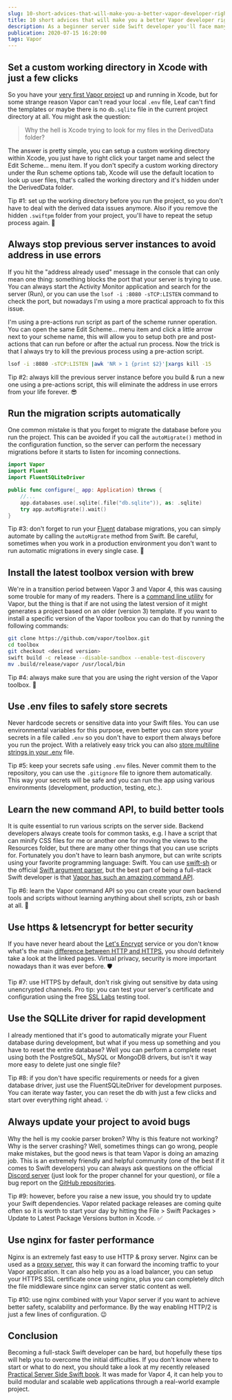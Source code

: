 ```yaml
---
slug: 10-short-advices-that-will-make-you-a-better-vapor-developer-right-away
title: 10 short advices that will make you a better Vapor developer right away
description: As a beginner server side Swift developer you'll face many obstackles. I'll show you how to avoid the most common ones.
publication: 2020-07-15 16:20:00
tags: Vapor
---
```


## Set a custom working directory in Xcode with just a few clicks

So you have your [very first Vapor project](https://theswiftdev.com/beginners-guide-to-server-side-swift-using-vapor-4/) up and running in Xcode, but for some strange reason Vapor can't read your local `.env` file, Leaf can't find the templates or maybe there is no `db.sqlite` file in the current project directory at all. You might ask the question:

> Why the hell is Xcode trying to look for my files in the DerivedData folder?

The answer is pretty simple, you can setup a custom working directory within Xcode, you just have to right click your target name and select the Edit Scheme... menu item. If you don't specify a custom working directory under the Run scheme options tab, Xcode will use the default location to look up user files, that's called the working directory and it's hidden under the DerivedData folder.

Tip #1: set up the working directory before you run the project, so you don't have to deal with the derived data issues anymore. Also if you remove the hidden `.swiftpm` folder from your project, you'll have to repeat the setup process again. 💪

## Always stop previous server instances to avoid address in use errors

If you hit the "address already used" message in the console that can only mean one thing: something blocks the port that your server is trying to use. You can always start the Activity Monitor application and search for the server (Run), or you can use the `lsof -i :8080 -sTCP:LISTEN` command to check the port, but nowadays I'm using a more practical approach to fix this issue.

I'm using a pre-actions run script as part of the scheme runner operation. You can open the same Edit Scheme... menu item and click a little arrow next to your scheme name, this will allow you to setup both pre and post-actions that can run before or after the actual run process. Now the trick is that I always try to kill the previous process using a pre-action script.

```sh
lsof -i :8080 -sTCP:LISTEN |awk 'NR > 1 {print $2}'|xargs kill -15
```

Tip #2: always kill the previous server instance before you build & run a new one using a pre-actions script, this will eliminate the address in use errors from your life forever. 😎

## Run the migration scripts automatically

One common mistake is that you forget to migrate the database before you run the project. This can be avoided if you call the `autoMigrate()` method in the configuration function, so the server can perform the necessary migrations before it starts to listen for incoming connections.

```swift
import Vapor
import Fluent
import FluentSQLiteDriver

public func configure(_ app: Application) throws {
    //...
    app.databases.use(.sqlite(.file("db.sqlite")), as: .sqlite)
    try app.autoMigrate().wait()
}
```

Tip #3: don't forget to run your [Fluent](https://theswiftdev.com/get-started-with-the-fluent-orm-framework-in-vapor-4/) database migrations, you can simply automate by calling the `autoMigrate` method from Swift. Be careful, sometimes when you work in a production environment you don't want to run automatic migrations in every single case. 🙈

## Install the latest toolbox version with brew

We're in a transition period between Vapor 3 and Vapor 4, this was causing some trouble for many of my readers. There is a [command line utility](https://docs.vapor.codes/4.0/install/macos/) for Vapor, but the thing is that if are not using the latest version of it might generates a project based on an older (version 3) template. If you want to install a specific version of the Vapor toolbox you can do that by running the following commands:

```sh
git clone https://github.com/vapor/toolbox.git
cd toolbox
git checkout <desired version>
swift build -c release --disable-sandbox --enable-test-discovery
mv .build/release/vapor /usr/local/bin
```

Tip #4: always make sure that you are using the right version of the Vapor toolbox. 🔨

## Use .env files to safely store secrets

Never hardcode secrets or sensitive data into your Swift files. You can use environmental variables for this purpose, even better you can store your secrets in a file called `.env` so you don't have to export them always before you run the project. With a relatively easy trick you can also [store multiline strings in your .env](https://theswiftdev.com/how-to-store-keys-in-env-files/) file.

Tip #5: keep your secrets safe using `.env` files. Never commit them to the repository, you can use the `.gitignore` file to ignore them automatically. This way your secrets will be safe and you can run the app using various environments (development, production, testing, etc.).

## Learn the new command API, to build better tools

It is quite essential to run various scripts on the server side. Backend developers always create tools for common tasks, e.g. I have a script that can minify CSS files for me or another one for moving the views to the Resources folder, but there are many other things that you can use scripts for. Fortunately you don't have to learn bash anymore, but can write scripts using your favorite programming language: Swift. You can use [swift-sh](https://github.com/mxcl/swift-sh) or the official [Swift argument parser](https://github.com/apple/swift-argument-parser), but the best part of being a full-stack Swift developer is that [Vapor has such an amazing command API](https://theswiftdev.com/how-to-write-swift-scripts-using-the-new-command-api-in-vapor-4/).

Tip #6: learn the Vapor command API so you can create your own backend tools and scripts without learning anything about shell scripts, zsh or bash at all. 🐚

## Use https & letsencrypt for better security

If you have never heard about the [Let's Encrypt](https://letsencrypt.org/) service or you don't know what's the main [difference between HTTP and HTTPS](https://www.cloudflare.com/learning/ssl/why-is-http-not-secure/), you should definitely take a look at the linked pages. Virtual privacy, security is more important nowadays than it was ever before. 🛡

Tip #7: use HTTPS by default, don't risk giving out sensitive by data using unencrypted channels. Pro tip: you can test your server's certificate and configuration using the free [SSL Labs](https://www.ssllabs.com/ssltest/) testing tool.

## Use the SQLLite driver for rapid development

I already mentioned that it's good to automatically migrate your Fluent database during development, but what if you mess up something and you have to reset the entire database? Well you can perform a complete reset using both the PostgreSQL, MySQL or MongoDB drivers, but isn't it way more easy to delete just one single file?

Tip #8: if you don't have specific requirements or needs for a given database driver, just use the FluentSQLiteDriver for development purposes. You can iterate way faster, you can reset the db with just a few clicks and start over everything right ahead. 💡

## Always update your project to avoid bugs

Why the hell is my cookie parser broken? Why is this feature not working? Why is the server crashing? Well, sometimes things can go wrong, people make mistakes, but the good news is that team Vapor is doing an amazing job. This is an extremely friendly and helpful community (one of the best if it comes to Swift developers) you can always ask questions on the official [Discord server](https://discord.com/invite/vapor) (just look for the proper channel for your question), or file a bug report on the [GitHub repositories](https://github.com/vapor).

Tip #9: however, before you raise a new issue, you should try to update your Swift dependencies. Vapor related package releases are coming quite often so it is worth to start your day by hitting the File > Swift Packages > Update to Latest Package Versions button in Xcode. ✅

## Use nginx for faster performance

Nginx is an extremely fast easy to use HTTP & proxy server. Nginx can be used as a [proxy server](https://docs.vapor.codes/4.0/deploy/nginx/), this way it can forward the incoming traffic to your Vapor application. It can also help you as a load balancer, you can setup your HTTPS SSL certificate once using nginx, plus you can completely ditch the file middleware since nginx can server static content as well.

Tip #10: use nginx combined with your Vapor server if you want to achieve better safety, scalability and performance. By the way enabling HTTP/2 is just a few lines of configuration. 😉

## Conclusion

Becoming a full-stack Swift developer can be hard, but hopefully these tips will help you to overcome the initial difficulties. If you don't know where to start or what to do next, you should take a look at my recently released [Practical Server Side Swift book](https://gumroad.com/l/practical-server-side-swift). It was made for Vapor 4, it can help you to build modular and scalable web applications through a real-world example project.
